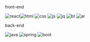 

front-end

<img src="https://img.shields.io/badge/React-20232A?style=for-the-badge&logo=react&logoColor=61DAFB" alt="react"><img src="https://img.shields.io/badge/HTML5-E34F26?style=for-the-badge&logo=html5&logoColor=white" alt="html">
<img src="https://img.shields.io/badge/CSS3-1572B6?style=for-the-badge&logo=css3&logoColor=white" alt="css">
<img src="https://img.shields.io/badge/JavaScript-F7DF1E?style=for-the-badge&logo=JavaScript&logoColor=white" alt="js">
<img src="https://img.shields.io/badge/jQuery-0769AD?style=for-the-badge&logo=jquery&logoColor=white" alt="jq">
<img src="https://img.shields.io/badge/Bootstrap-563D7C?style=for-the-badge&logo=bootstrap&logoColor=white" alt="bt">
<img src="https://img.shields.io/badge/Android-3DDC84?style=for-the-badge&logo=android&logoColor=white" alt="ar">

back-end

<img src="https://img.shields.io/badge/Java-ED8B00?style=for-the-badge&logo=openjdk&logoColor=white" alt="java">
<img src="https://img.shields.io/badge/Spring-6DB33F?style=for-the-badge&logo=spring&logoColor=white" alt="spring">
<img src="https://img.shields.io/badge/springboot-6DB33F?style=for-the-badge&logo=springboot&logoColor=white" alt="boot">


